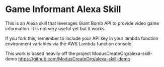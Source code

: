 # Game Informant Alexa Skill

This is an Alexa skill that leverages Giant Bomb API to provide video game information. It is not very useful yet but it works.

If you fork this, remember to include your API key in your lambda function environment variables via the 
AWS Lambda function console.

This work is based heavily off the project ModusCreateOrg/alexa-skill-demo
https://github.com/ModusCreateOrg/alexa-skill-demo
